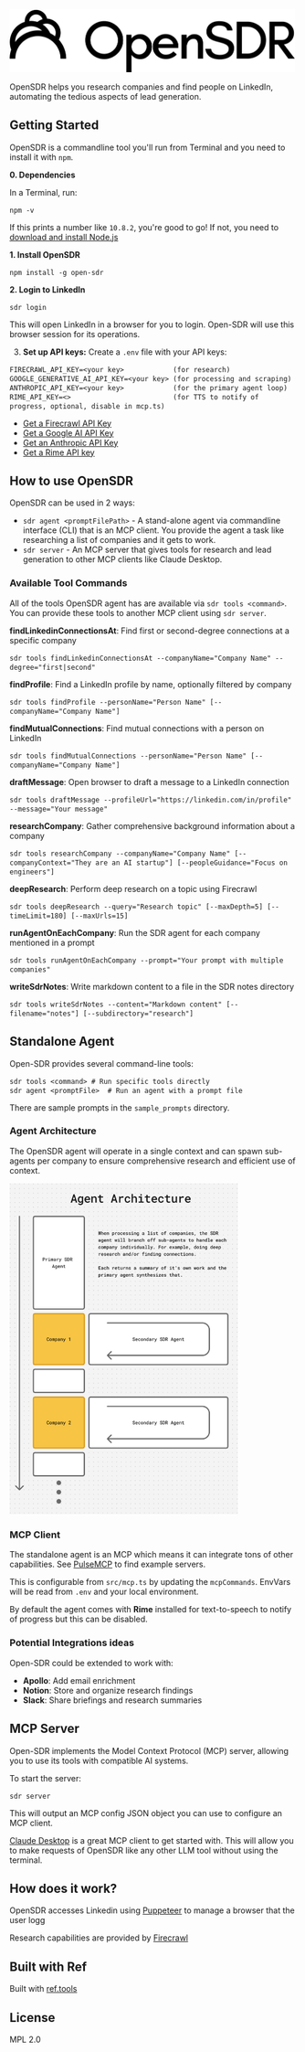 

<img src="images/opensdr-wordmark.png" alt="Open-SDR Logo" width="500"/>

OpenSDR helps you research companies and find people on LinkedIn, automating the tedious aspects of lead generation.

## Getting Started

OpenSDR is a commandline tool you'll run from Terminal and you need to install it with `npm`. 

**0.  Dependencies**

In a Terminal, run:
```
npm -v
```
If this prints a number like `10.8.2`, you're good to go! If not, you need to [download and install Node.js](https://nodejs.org/en/download)


**1. Install OpenSDR**
```
npm install -g open-sdr
```

**2. Login to LinkedIn**
```
sdr login
```
This will open LinkedIn in a browser for you to login. Open-SDR will use this browser session for its operations.

3. **Set up API keys:**
   Create a `.env` file with your API keys:
```
FIRECRAWL_API_KEY=<your key>            (for research)
GOOGLE_GENERATIVE_AI_API_KEY=<your key> (for processing and scraping)
ANTHROPIC_API_KEY=<your key>            (for the primary agent loop)
RIME_API_KEY=<>                         (for TTS to notify of progress, optional, disable in mcp.ts)
```

- [Get a Firecrawl API Key](https://docs.firecrawl.dev/introduction)
- [Get a Google AI API Key](https://ai.google.dev/gemini-api/docs/api-key)
- [Get an Anthropic API Key](https://docs.anthropic.com/en/api/getting-started)
- [Get a Rime API key](https://www.rime.ai/)

## How to use OpenSDR

OpenSDR can be used in 2 ways:
- `sdr agent <promptFilePath>` - A stand-alone agent via commandline interface (CLI) that is an MCP client. You provide the agent a task like researching a list of companies and it gets to work.
- `sdr server` - An MCP server that gives tools for research and lead generation to other MCP clients like Claude Desktop.


### Available Tool Commands

All of the tools OpenSDR agent has are available via `sdr tools <command>`. You can provide these tools to another MCP client using `sdr server`.

**findLinkedinConnectionsAt**: Find first or second-degree connections at a specific company
  ```
  sdr tools findLinkedinConnectionsAt --companyName="Company Name" --degree="first|second"
  ```

**findProfile**: Find a LinkedIn profile by name, optionally filtered by company
  ```
  sdr tools findProfile --personName="Person Name" [--companyName="Company Name"]
  ```

**findMutualConnections**: Find mutual connections with a person on LinkedIn
  ```
  sdr tools findMutualConnections --personName="Person Name" [--companyName="Company Name"]
  ```

**draftMessage**: Open browser to draft a message to a LinkedIn connection
  ```
  sdr tools draftMessage --profileUrl="https://linkedin.com/in/profile" --message="Your message"
  ```

**researchCompany**: Gather comprehensive background information about a company
  ```
  sdr tools researchCompany --companyName="Company Name" [--companyContext="They are an AI startup"] [--peopleGuidance="Focus on engineers"]
  ```

**deepResearch**: Perform deep research on a topic using Firecrawl
  ```
  sdr tools deepResearch --query="Research topic" [--maxDepth=5] [--timeLimit=180] [--maxUrls=15]
  ```

**runAgentOnEachCompany**: Run the SDR agent for each company mentioned in a prompt
  ```
  sdr tools runAgentOnEachCompany --prompt="Your prompt with multiple companies"
  ```

**writeSdrNotes**: Write markdown content to a file in the SDR notes directory
  ```
  sdr tools writeSdrNotes --content="Markdown content" [--filename="notes"] [--subdirectory="research"]
  ```

## Standalone Agent

Open-SDR provides several command-line tools:

```
sdr tools <command> # Run specific tools directly
sdr agent <promptFile>  # Run an agent with a prompt file
```

There are sample prompts in the `sample_prompts` directory.


### Agent Architecture

The OpenSDR agent will operate in a single context and can spawn sub-agents per company to ensure comprehensive research and efficient use of context.

<img src="images/agent-arch.png" alt="Agent Architecture" width="400"/>

### MCP Client

The standalone agent is an MCP which means it can integrate tons of other capabilities. See [PulseMCP](https://www.pulsemcp.com/) to find example servers.

This is configurable from `src/mcp.ts` by updating the `mcpCommands`. EnvVars will be read from `.env` and your local environment.

By default the agent comes with  **Rime** installed for text-to-speech to notify of progress but this can be disabled.

### Potential Integrations ideas

Open-SDR could be extended to work with:

- **Apollo**: Add email enrichment
- **Notion**: Store and organize research findings
- **Slack**: Share briefings and research summaries

## MCP Server

Open-SDR implements the Model Context Protocol (MCP) server, allowing you to use its tools with compatible AI systems.

To start the server:
```
sdr server
```

This will output an MCP config JSON object you can use to configure an MCP client. 

[Claude Desktop](https://modelcontextprotocol.io/quickstart/user) is a great MCP client to get started with. This will allow you to make requests of OpenSDR like any other LLM tool without using the terminal.

## How does it work?

OpenSDR accesses Linkedin using [Puppeteer](https://pptr.dev/) to manage a browser that the user logg

Research capabilities are provided by [Firecrawl](https://www.firecrawl.dev/)

## Built with Ref

Built with [ref.tools](https://ref.tools)

## License

MPL 2.0

